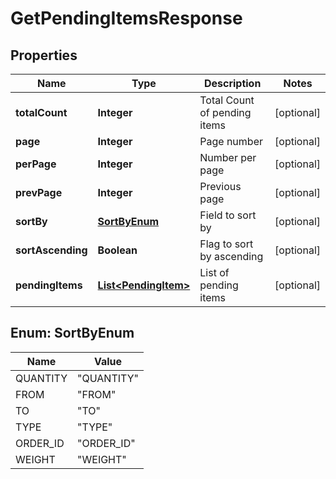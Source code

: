 
# GetPendingItemsResponse

## Properties
Name | Type | Description | Notes
------------ | ------------- | ------------- | -------------
**totalCount** | **Integer** | Total Count of pending items |  [optional]
**page** | **Integer** | Page number |  [optional]
**perPage** | **Integer** | Number per page |  [optional]
**prevPage** | **Integer** | Previous page |  [optional]
**sortBy** | [**SortByEnum**](#SortByEnum) | Field to sort by |  [optional]
**sortAscending** | **Boolean** | Flag to sort by ascending |  [optional]
**pendingItems** | [**List&lt;PendingItem&gt;**](PendingItem.md) | List of pending items |  [optional]


<a name="SortByEnum"></a>
## Enum: SortByEnum
Name | Value
---- | -----
QUANTITY | &quot;QUANTITY&quot;
FROM | &quot;FROM&quot;
TO | &quot;TO&quot;
TYPE | &quot;TYPE&quot;
ORDER_ID | &quot;ORDER_ID&quot;
WEIGHT | &quot;WEIGHT&quot;



